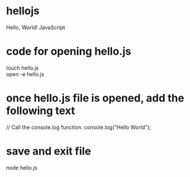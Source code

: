 # hellojs
Hello, World! JavaScript


# code for opening hello.js 
touch hello.js  
open -e hello.js  
# once hello.js file is opened, add the following text
// Call the console.log function.
console.log("Hello World");

# save and exit file

node hello.js
